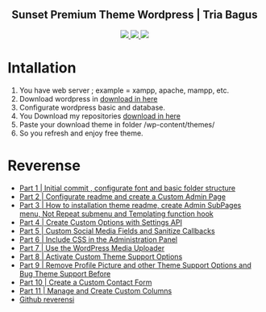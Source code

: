 <div align="center">    
    <h2>Sunset Premium Theme Wordpress | Tria Bagus</h2>
    <a href="https://www.triabagus.site">
        <img src="https://cdn.rawgit.com/sindresorhus/awesome/d7305f38d29fed78fa85652e3a63e154dd8e8829/media/badge.svg"></img>
    </a>
    <a href="https://github.com/triabagus/Sunset-Theme-Wordpress/fork">
        <img src="https://img.shields.io/badge/PRs-welcome-brightgreen.svg"></img>
    </a>   
    <a href="https://www.paypal.me/triabagus/10">
        <img src="https://img.shields.io/badge/$-donate-ff69b4.svg?maxAge=2592000&amp;style=flat"></img>
    </a> 
</div>

# Intallation
1. You have web server ; example = xampp, apache, mampp, etc.
2. Download wordpress in [download in here](https://id.wordpress.org/download/)
3. Configurate wordpress basic and database.
4. You Download my repositories [download in here](https://github.com/triabagus/Sunset-Theme-Wordpress/archive/master.zip)
5. Paste your download theme in folder /wp-content/themes/
6. So you refresh and enjoy free theme.

# Reverense 
- [Part 1 | Initial commit , configurate font and basic folder structure](https://www.youtube.com/watch?v=IZdMWEjbsIo&list=PLriKzYyLb28kpEnFFi9_vJWPf5-_7d3rX&index=2)
- [Part 2 | Configurate readme and create a Custom Admin Page](https://www.youtube.com/watch?v=nvsK0cTH0So&list=PLriKzYyLb28kpEnFFi9_vJWPf5-_7d3rX&index=3)
- [Part 3 | How to installation theme readme, create Admin SubPages menu, Not Repeat submenu and Templating function hook](https://www.youtube.com/watch?v=W2KfdcHDO3Y&list=PLriKzYyLb28kpEnFFi9_vJWPf5-_7d3rX&index=4)
- [Part 4 | Create Custom Options with Settings API](https://www.youtube.com/watch?v=pTegcB9zMSM&list=PLriKzYyLb28kpEnFFi9_vJWPf5-_7d3rX&index=5)
- [Part 5 | Custom Social Media Fields and Sanitize Callbacks](https://www.youtube.com/watch?v=qVPqqYMoTHc&list=PLriKzYyLb28kpEnFFi9_vJWPf5-_7d3rX&index=6)
- [Part 6 | Include CSS in the Administration Panel](https://www.youtube.com/watch?v=0bZdyJKZUDw&list=PLriKzYyLb28kpEnFFi9_vJWPf5-_7d3rX&index=7)
- [Part 7 | Use the WordPress Media Uploader](https://www.youtube.com/watch?v=_uk_clTGWlE&list=PLriKzYyLb28kpEnFFi9_vJWPf5-_7d3rX&index=8)
- [Part 8 | Activate Custom Theme Support Options](https://www.youtube.com/watch?v=XWM3i1nvpNY&list=PLriKzYyLb28kpEnFFi9_vJWPf5-_7d3rX&index=9)
- [Part 9 | Remove Profile Picture and other Theme Support Options and Bug Theme Support Before](https://www.youtube.com/watch?v=a8GwPJjGCO8&list=PLriKzYyLb28kpEnFFi9_vJWPf5-_7d3rX&index=10)
- [Part 10 | Create a Custom Contact Form](https://www.youtube.com/watch?v=v1UvKtGMm3A&list=PLriKzYyLb28kpEnFFi9_vJWPf5-_7d3rX&index=11)
- [Part 11 | Manage and Create Custom Columns](https://www.youtube.com/watch?v=UTS536CE8E4&list=PLriKzYyLb28kpEnFFi9_vJWPf5-_7d3rX&index=12)
- [Github reverensi](https://github.com/Alecaddd/Sunset-theme)
